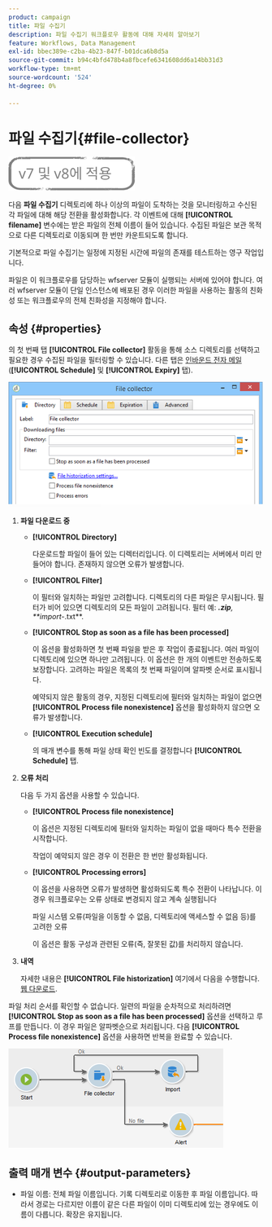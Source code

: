 ```yaml
---
product: campaign
title: 파일 수집기
description: 파일 수집기 워크플로우 활동에 대해 자세히 알아보기
feature: Workflows, Data Management
exl-id: bbec389e-c2ba-4b23-847f-b01dca6b8d5a
source-git-commit: b94c4bfd478b4a8fbcefe6341608dd6a14bb31d3
workflow-type: tm+mt
source-wordcount: '524'
ht-degree: 0%

---
```


# 파일 수집기{#file-collector}

![](../../assets/common.svg)

다음 **파일 수집기** 디렉토리에 하나 이상의 파일이 도착하는 것을 모니터링하고 수신된 각 파일에 대해 해당 전환을 활성화합니다. 각 이벤트에 대해 **[!UICONTROL filename]** 변수에는 받은 파일의 전체 이름이 들어 있습니다. 수집된 파일은 보관 목적으로 다른 디렉토리로 이동되며 한 번만 카운트되도록 합니다.

기본적으로 파일 수집기는 일정에 지정된 시간에 파일의 존재를 테스트하는 영구 작업입니다.

파일은 이 워크플로우를 담당하는 wfserver 모듈이 실행되는 서버에 있어야 합니다. 여러 wfserver 모듈이 단일 인스턴스에 배포된 경우 이러한 파일을 사용하는 활동의 친화성 또는 워크플로우의 전체 친화성을 지정해야 합니다.

## 속성 {#properties}

의 첫 번째 탭 **[!UICONTROL File collector]** 활동을 통해 소스 디렉토리를 선택하고 필요한 경우 수집된 파일을 필터링할 수 있습니다. 다른 탭은 [인바운드 전자 메일](inbound-emails.md) (**[!UICONTROL Schedule]** 및 **[!UICONTROL Expiry]** 탭).

![](assets/file_collect_edit.png)

1. **파일 다운로드 중**

   * **[!UICONTROL Directory]**

      다운로드할 파일이 들어 있는 디렉터리입니다. 이 디렉토리는 서버에서 미리 만들어야 합니다. 존재하지 않으면 오류가 발생합니다.

   * **[!UICONTROL Filter]**

      이 필터와 일치하는 파일만 고려합니다. 디렉토리의 다른 파일은 무시됩니다. 필터가 비어 있으면 디렉토리의 모든 파일이 고려됩니다. 필터 예: ***.zip**, **import-*.txt**.

   * **[!UICONTROL Stop as soon as a file has been processed]**

      이 옵션을 활성화하면 첫 번째 파일을 받은 후 작업이 종료됩니다. 여러 파일이 디렉토리에 있으면 하나만 고려됩니다. 이 옵션은 한 개의 이벤트만 전송하도록 보장합니다. 고려하는 파일은 목록의 첫 번째 파일이며 알파벳 순서로 표시됩니다.

      예약되지 않은 활동의 경우, 지정된 디렉토리에 필터와 일치하는 파일이 없으면 **[!UICONTROL Process file nonexistence]** 옵션을 활성화하지 않으면 오류가 발생합니다.

   * **[!UICONTROL Execution schedule]**

      의 매개 변수를 통해 파일 상태 확인 빈도를 결정합니다 **[!UICONTROL Schedule]** 탭.

1. **오류 처리**

   다음 두 가지 옵션을 사용할 수 있습니다.

   * **[!UICONTROL Process file nonexistence]**

      이 옵션은 지정된 디렉토리에 필터와 일치하는 파일이 없을 때마다 특수 전환을 시작합니다.

      작업이 예약되지 않은 경우 이 전환은 한 번만 활성화됩니다.

   * **[!UICONTROL Processing errors]**

      이 옵션을 사용하면 오류가 발생하면 활성화되도록 특수 전환이 나타납니다. 이 경우 워크플로우는 오류 상태로 변경되지 않고 계속 실행됩니다

      파일 시스템 오류(파일을 이동할 수 없음, 디렉토리에 액세스할 수 없음 등)를 고려한 오류

      이 옵션은 활동 구성과 관련된 오류(즉, 잘못된 값)를 처리하지 않습니다.

1. **내역**

   자세한 내용은 **[!UICONTROL File historization]** 여기에서 다음을 수행합니다. [웹 다운로드](web-download.md).

파일 처리 순서를 확인할 수 없습니다. 일련의 파일을 순차적으로 처리하려면 **[!UICONTROL Stop as soon as a file has been processed]** 옵션을 선택하고 루프를 만듭니다. 이 경우 파일은 알파벳순으로 처리됩니다. 다음 **[!UICONTROL Process file nonexistence]** 옵션을 사용하면 반복을 완료할 수 있습니다.

![](assets/file_collect_loop.png)

## 출력 매개 변수 {#output-parameters}

* 파일 이름: 전체 파일 이름입니다. 기록 디렉토리로 이동한 후 파일 이름입니다. 따라서 경로는 다르지만 이름이 같은 다른 파일이 이미 디렉토리에 있는 경우에도 이름이 다릅니다. 확장은 유지됩니다.
